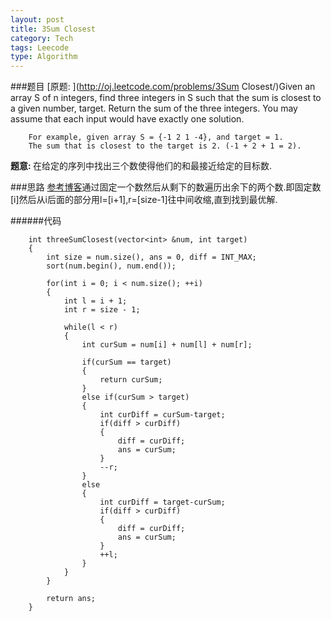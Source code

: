 ```yaml
---
layout: post
title: 3Sum Closest 
category: Tech
tags: Leecode
type: Algorithm
---
```


###题目
[原题: ](http://oj.leetcode.com/problems/3Sum Closest/)Given an array S of n integers, find three integers in S such that the sum is closest to a given number, target. Return the sum of the three integers. You may assume that each input would have exactly one solution.

        For example, given array S = {-1 2 1 -4}, and target = 1.
        The sum that is closest to the target is 2. (-1 + 2 + 1 = 2).

<b>题意: </b>
在给定的序列中找出三个数使得他们的和最接近给定的目标数.

###思路
[参考博客](http://blog.csdn.net/martin_liang/article/details/8945659)通过固定一个数然后从剩下的数遍历出余下的两个数.即固定数[i]然后从i后面的部分用l=[i+1],r=[size-1]往中间收缩,直到找到最优解.

######代码

		int threeSumClosest(vector<int> &num, int target) 
        {
            int size = num.size(), ans = 0, diff = INT_MAX;
            sort(num.begin(), num.end());
            
            for(int i = 0; i < num.size(); ++i)
            {
                int l = i + 1;
                int r = size - 1;
                
                while(l < r)
                {
                    int curSum = num[i] + num[l] + num[r];
                    
                    if(curSum == target)
                    {
                        return curSum;
                    }
                    else if(curSum > target)
                    {
                        int curDiff = curSum-target;
                        if(diff > curDiff)
                        {
                            diff = curDiff;
                            ans = curSum;
                        }
                        --r;
                    }
                    else
                    {
                        int curDiff = target-curSum;
                        if(diff > curDiff)
                        {
                            diff = curDiff;
                            ans = curSum;
                        }
                        ++l;
                    }
                }
            }
            
            return ans;
        }